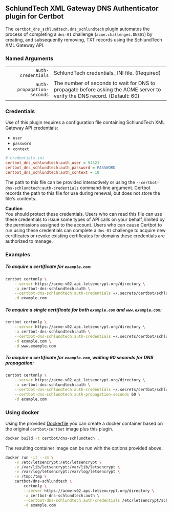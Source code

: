 ## SchlundTech XML Gateway DNS Authenticator plugin for Certbot

The `certbot_dns_schlundtech.dns_schlundtech` plugin automates the process of
completing a ``dns-01`` challenge (`acme.challenges.DNS01`) by creating, and
subsequently removing, TXT records using the SchlundTech XML Gateway API.

### Named Arguments
| | |
| ---: | --- |
| `auth-credentials` | SchlundTech credentials_ INI file. (Required) |
| `auth-propagation-seconds` | The number of seconds to wait for DNS to propagate before asking the ACME server to verify the DNS record. (Default: 60) |

### Credentials
Use of this plugin requires a configuration file containing SchlundTech XML
Gateway API credentials:
* `user`
* `password`
* `context`

```ini
# credentials.ini
certbot_dns_schlundtech:auth_user = 54321
certbot_dns_schlundtech:auth_password = PASSWORD
certbot_dns_schlundtech:auth_context = 10
```

The path to this file can be provided interactively or using the
`--certbot-dns-schlundtech:auth-credentials` command-line argument. Certbot
records the path to this file for use during renewal, but does not store the
file's contents.

**Caution**  
You should protect these credentials. Users who can read this file can use
these credentials to issue some types of API calls on your behalf, limited
by the permissions assigned to the account. Users who can cause Certbot to
run using these credentials can complete a ``dns-01`` challenge to acquire
new certificates or revoke existing certificates for domains these
credentials are authorized to manage.

### Examples
##### To acquire a certificate for `example.com`:
```bash
certbot certonly \
    --server https://acme-v02.api.letsencrypt.org/directory \
    -a certbot-dns-schlundtech:auth \
    --certbot-dns-schlundtech:auth-credentials ~/.secrets/certbot/schlundtech.ini \
    -d example.com
```
##### To acquire a single certificate for both `example.com` and `www.example.com`:
```bash
certbot certonly \
    --server https://acme-v02.api.letsencrypt.org/directory \
    -a certbot-dns-schlundtech:auth \
    --certbot-dns-schlundtech:auth-credentials ~/.secrets/certbot/schlundtech.ini \
    -d example.com \
    -d www.example.com
```
##### To acquire a certificate for `example.com`, waiting 60 seconds for DNS propagation:
```bash
certbot certonly \
    --server https://acme-v02.api.letsencrypt.org/directory \
    -a certbot-dns-schlundtech:auth \
    --certbot-dns-schlundtech:auth-credentials ~/.secrets/certbot/schlundtech.ini \
    --certbot-dns-schlundtech:auth-propagation-seconds 60 \
    -d example.com
```

### Using docker
Using the provided [Dockerfile](Dockerfile) you can create a docker container based on the original `certbot/certbot`
image plus this plugin.
```bash
docker build -t certbot/dns-schlundtech .
```
  
The resulting container image can be run with the options provided above.
```bash
docker run -it --rm \
    -v /etc/letsencrypt:/etc/letsencrypt \
    -v /var/lib/letsencrypt:/var/lib/letsencrypt \
    -v /var/log/letsencrypt:/var/log/letsencrypt \
    -v /tmp:/tmp \
    certbot/dns-schlundtech \
        certonly \
        --server https://acme-v02.api.letsencrypt.org/directory \
        -a certbot-dns-schlundtech:auth \
        --certbot-dns-schlundtech:auth-credentials /etc/letsencrypt/schlundtech.ini \
        -d example.com
```
